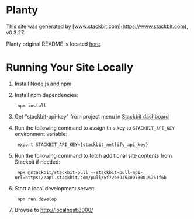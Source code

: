 # Planty

This site was generated by [www.stackbit.com](https://www.stackbit.com), v0.3.27.

Planty original README is located [here](./README.theme.md).

# Running Your Site Locally

1. Install [Node.js and npm](https://nodejs.org/en/)

1. Install npm dependencies:

        npm install

1. Get "stackbit-api-key" from project menu in [Stackbit dashboard](https://app.stackbit.com/dashboard)

1. Run the following command to assign this key to `STACKBIT_API_KEY` environment variable:

        export STACKBIT_API_KEY={stackbit_netlify_api_key}

1. Run the following command to fetch additional site contents from Stackbit if needed:

        npx @stackbit/stackbit-pull --stackbit-pull-api-url=https://api.stackbit.com/pull/5f72b3925309730015261f6b

1. Start a local development server:

        npm run develop

1. Browse to [http://localhost:8000/](http://localhost:8000/)
